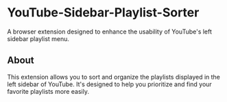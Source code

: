 # YouTube-Sidebar-Playlist-Sorter

A browser extension designed to enhance the usability of YouTube's left sidebar playlist menu.

## About

This extension allows you to sort and organize the playlists displayed in the left sidebar of YouTube. It's designed to help you prioritize and find your favorite playlists more easily.
 
